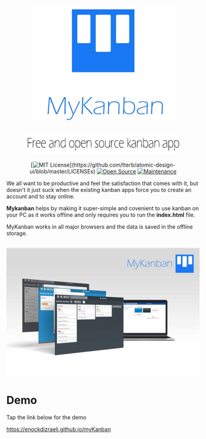 
<div align="center">
  <h2 align="center">
    <img width="375" height="300" src="https://raw.githubusercontent.com/EnockDizraeli/myKanban/master/images/logo.jpg" alt="myKanban icon"/>
  </h2>
  <h2 align="center">
    <img alt="Free and open source kanban app" width="400" height="50" src="https://raw.githubusercontent.com/EnockDizraeli/myKanban/master/images/text.jpg">
  </h2>
  
[![MIT License](https://img.shields.io/apm/l/atomic-design-ui.svg?)](https://github.com/tterb/atomic-design-ui/blob/master/LICENSEs)
[![Open Source](https://badges.frapsoft.com/os/v1/open-source.svg?v=103)](https://opensource.org/)
[![Maintenance](https://img.shields.io/badge/Maintained%3F-yes-green.svg)](https://github.com/supunlakmal/thismypc/graphs/commit-activity)
</div>


We all want to be productive and feel the satisfaction that comes with it, but doesn't it just suck when the existing kanban apps force you to create an account and to stay online.

**Mykanban** helps by making it super-simple and covenient to use kanban on your PC as it works offline and only requires you to run the **index.html** file.

MyKanban works in all major browsers and the data is saved in the offline storage.

<h2 align="center">
  <img alt="MyKanban Screenshots" src="https://raw.githubusercontent.com/EnockDizraeli/myKanban/master/images/panel.jpg">
</h2>

# Demo
Tap the link below for the demo

<a href="https://enockdizraeli.github.io/myKanban" targeet="_blank">https://enockdizraeli.github.io/myKanban</a>
